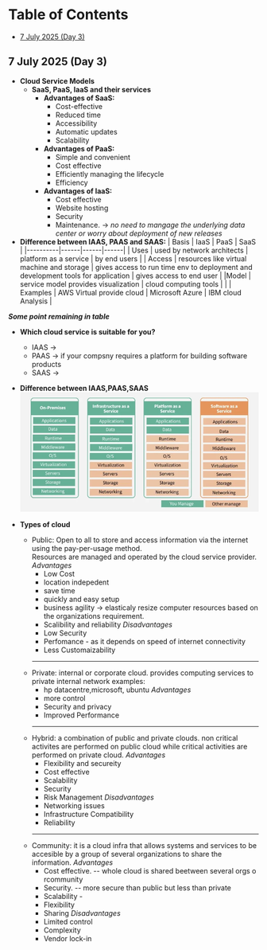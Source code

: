 # Table of Contents

- [7 July 2025 (Day 3)](#7-july-2025-day-3)

## 7 July 2025 (Day 3)
- **Cloud Service Models**
    - **SaaS, PaaS, IaaS and their services**
        - **Advantages of SaaS:**
            - Cost-effective
            - Reduced time
            - Accessibility
            - Automatic updates
            - Scalability
        - **Advantages of PaaS:**
            - Simple and convenient
            - Cost effective
            - Efficiently managing the lifecycle
            - Efficiency
        - **Advantages of IaaS:**
            - Cost effective
            - Website hosting
            - Security
            - Maintenance. -> *no need to mangage the underlying data center or worry about deployment of new releases*
- **Difference between IAAS, PAAS and SAAS:**
    | Basis    | IaaS | PaaS | SaaS |
    |----------|------|------|------|
    | Uses    |  used by network architects    |  platform as a service    |  by end users    |
    | Access  |  resources like virtual machine and storage    |    gives access to run time env to deployment and development tools for application  |    gives access to end user  |
    |Model  |   service model provides visualization   |   cloud computing tools   |      |
    | Examples |    AWS Virtual provide cloud   |     Microsoft Azure |    IBM cloud Analysis  |

***Some point remaining in table***

- **Which cloud service is suitable for you?**
    - IAAS -> 
    - PAAS -> if your compsny requires a platform for building software products 
    - SAAS -> 

- **Difference between IAAS,PAAS,SAAS**
![alt text](utils/image.png)

- **Types of cloud**
    - Public: Open to all to store and access information via the internet using the pay-per-usage method.  
        Resources are managed and operated by the cloud service provider.
        *Advantages*
        - Low Cost
        - location indepedent
        - save time
        - quickly and easy setup
        - business agility  -> elasticaly resize computer resources based on the organizations requirement.
        - Scalibility and reliability
        *Disadvantages*
        - Low Security 
        - Perfomance - as it depends on speed of internet connectivity
        - Less Customaizability 
        ---
    - Private: internal or corporate cloud.
        provides computing services to private internal network
        examples:
        - hp datacentre,microsoft, ubuntu
        *Advantages*
        - more control
        - Security and privacy
        - Improved Performance
        ---
    - Hybrid: a combination of public and private clouds.
        non critical activites are performed on public cloud while critical activities are performed on private cloud.
        *Advantages*
        - Flexibility and secureity
        - Cost effective
        - Scalability
        - Security
        - Risk Management
        *Disadvantages*
        - Networking issues
        - Infrastructure Compatibility
        - Reliability
        ---
    - Community: it is a cloud infra that allows systems and services to be accesible by a group of several organizations to share the information.
        *Advantages*
        - Cost effective. -- whole cloud is shared beetween several orgs o rcommunity
        - Security.  -- more secure than public but less than private 
        - Scalability - 
        - Flexibility
        - Sharing 
        *Disadvantages*
        - Limited control
        - Complexity
        - Vendor lock-in
